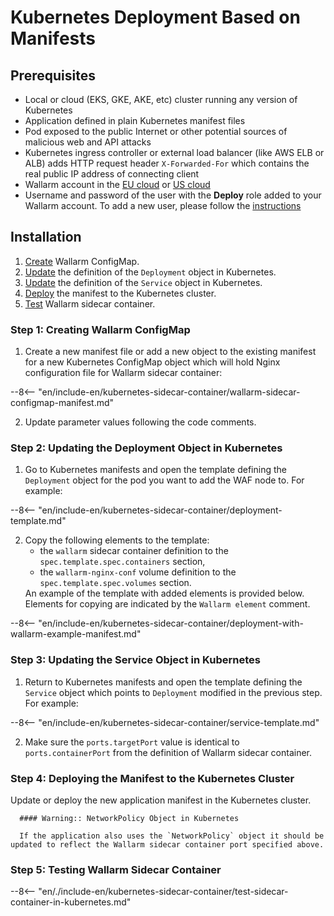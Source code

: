# Kubernetes Deployment Based on Manifests

## Prerequisites

* Local or cloud (EKS, GKE, AKE, etc) cluster running any version of Kubernetes
* Application defined in plain Kubernetes manifest files
* Pod exposed to the public Internet or other potential sources of malicious web and API attacks
* Kubernetes ingress controller or external load balancer (like AWS ELB or ALB) adds HTTP request header `X-Forwarded-For` which contains the real public IP address of connecting client
* Wallarm account in the [EU cloud](https://my.wallarm.com/) or [US cloud](https://us1.my.wallarm.com/)
* Username and password of the user with the **Deploy** role added to your Wallarm account. To add a new user, please follow the [instructions](../../../user-guides/cloud-ui/settings/users.md#create-a-user)

## Installation

1. [Create](#step-1-creating-wallarm-configmap) Wallarm ConfigMap.
3. [Update](#step-2-updating-the-deployment-object-in-kubernetes) the definition of the `Deployment` object in Kubernetes.
4. [Update](#step-3-updating-the-service-object-in-kubernetes) the definition of the `Service` object in Kubernetes.
5. [Deploy](#step-4-deploying-the-manifest-to-the-kubernetes-cluster) the manifest to the Kubernetes cluster.
6. [Test](#step-5-testing-wallarm-sidecar-container) Wallarm sidecar container.

### Step 1: Creating Wallarm ConfigMap

<ol start="1"><li>Create a new manifest file or add a new object to the existing manifest for a new Kubernetes ConfigMap object which will hold Nginx configuration file for Wallarm sidecar container:</li></ol>

--8<-- "en/include-en/kubernetes-sidecar-container/wallarm-sidecar-configmap-manifest.md"

<ol start="2"><li>Update parameter values following the code comments.</li></ol>

### Step 2: Updating the Deployment Object in Kubernetes

<ol start="1"><li>Go to Kubernetes manifests and open the template defining the <code>Deployment</code> object for the pod you want to add the WAF node to. For example:</li></ol>

--8<-- "en/include-en/kubernetes-sidecar-container/deployment-template.md"

<ol start="2"><li>Copy the following elements to the template:<ul><li>the <code>wallarm</code> sidecar container definition to the <code>spec.template.spec.containers</code> section,</li><li>the <code>wallarm-nginx-conf</code> volume definition to the <code>spec.template.spec.volumes</code> section.</li></ul>An example of the template with added elements is provided below. Elements for copying are indicated by the <code>Wallarm element</code> comment.</li></li></ol>

--8<-- "en/include-en/kubernetes-sidecar-container/deployment-with-wallarm-example-manifest.md"

### Step 3: Updating the Service Object in Kubernetes

<ol start="1"><li>Return to Kubernetes manifests and open the template defining the <code>Service</code> object which points to <code>Deployment</code> modified in the previous step. For example:</li></ol>

--8<-- "en/include-en/kubernetes-sidecar-container/service-template.md"

<ol start="2"><li>Make sure the <code>ports.targetPort</code> value is identical to <code>ports.containerPort</code> from the definition of Wallarm sidecar container.</li></ol>

### Step 4: Deploying the Manifest to the Kubernetes Cluster

Update or deploy the new application manifest in the Kubernetes cluster.

      #### Warning:: NetworkPolicy Object in Kubernetes
    
      If the application also uses the `NetworkPolicy` object it should be updated to reflect the Wallarm sidecar container port specified above.

### Step 5: Testing Wallarm Sidecar Container

--8<-- "en/./include-en/kubernetes-sidecar-container/test-sidecar-container-in-kubernetes.md"